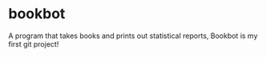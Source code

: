 # bookbot
A program that takes books and prints out statistical reports,
Bookbot is my first git project!
